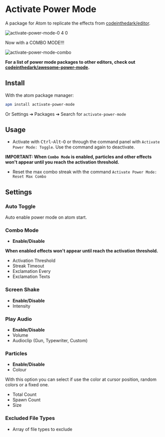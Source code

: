 # Activate Power Mode

A package for Atom to replicate the effects from [codeinthedark/editor](https://github.com/codeinthedark/editor).

![activate-power-mode-0 4 0](https://cloud.githubusercontent.com/assets/688415/11615565/10f16456-9c65-11e5-8af4-265f01fc83a0.gif)

Now with a COMBO MODE!!!

![activate-power-mode-combo](https://cloud.githubusercontent.com/assets/10590799/18817237/876c2d84-8321-11e6-8324-f1540604c0bd.gif)

**For a list of power mode packages to other editors, check out [codeinthedark/awesome-power-mode](https://github.com/codeinthedark/awesome-power-mode).**

## Install

With the atom package manager:
```bash
apm install activate-power-mode
```
Or Settings ➔ Packages ➔ Search for `activate-power-mode`

## Usage

- Activate with <kbd>Ctrl</kbd>-<kbd>Alt</kbd>-<kbd>O</kbd> or through the command panel with `Activate Power Mode: Toggle`. Use the command again to deactivate.

**IMPORTANT: When `Combo Mode` is enabled, particles and other effects won't appear until you reach the activation threshold.**

- Reset the max combo streak with the command `Activate Power Mode: Reset Max Combo`

## Settings

### Auto Toggle
Auto enable power mode on atom start.

### Combo Mode
* **Enable/Disable**

**When enabled effects won't appear until reach the activation threshold.**

* Activation Threshold
* Streak Timeout
* Exclamation Every
* Exclamation Texts

### Screen Shake
* **Enable/Disable**
* Intensity

### Play Audio
* **Enable/Disable**
* Volume
* Audioclip (Gun, Typewriter, Custom)

### Particles
* **Enable/Disable**
* Colour

With this option you can select if use the color at cursor position, random colors or a fixed one.

* Total Count
* Spawn Count
* Size

### Excluded File Types
* Array of file types to exclude
